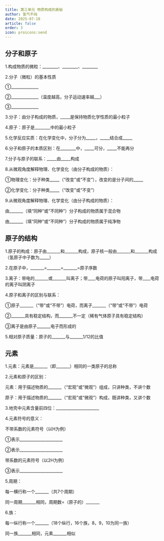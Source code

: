 ```yaml
---
title: 第三单元 物质构成的奥秘
author: 氢气不纯
date: 2025-07-18
article: false
order: 3
icon: proicons:send
---
```


## 分子和原子

1.构成物质的微粒：\_\_\_\_\_\_\_\_、\_\_\_\_\_\_\_\_、\_\_\_\_\_\_\_\_

2.分子（微粒）的基本性质

①\_\_\_\_\_\_\_\_\_\_\_\_\_\_

②\_\_\_\_\_\_\_\_\_\_\_\_\_\_（温度越高，分子运动速率越\_\_\_）

③\_\_\_\_\_\_\_\_\_\_\_\_\_\_

3.分子：由分子构成的物质，\_\_\_\_\_是保持物质化学性质的最小粒子

4.原子：原子是\_\_\_\_\_\_\_\_中的最小粒子

5.化学反应实质：在化学变化中，分子分为\_\_\_\_\_，\_\_\_\_\_结合成\_\_\_\_\_

6.分子和原子的本质区别：在\_\_\_\_\_\_\_\_中，\_\_\_\_\_可分，\_\_\_\_\_不能再分

7.分子与原子的联系：\_\_\_\_\_由\_\_\_\_\_构成

8.从微观角度解释物理、化学变化（由分子构成的物质）：

①物理变化：分子种类\_\_\_\_\_（“改变”或“不变”），改变的是分子间的\_\_\_\_\_

②化学变化：分子种类\_\_\_\_\_（“改变”或“不变”）

9.从微观角度解释物理、化学变化（由分子构成的物质）：

由\_\_\_\_\_\_\_（填“同种”或“不同种”）分子构成的物质属于混合物

由\_\_\_\_\_\_\_（填“同种”或“不同种”）分子构成的物质属于纯净物

## 原子的结构

1.原子的构成：原子由\_\_\_\_\_\_\_和\_\_\_\_\_\_\_构成，原子核一般由\_\_\_\_\_\_\_和\_\_\_\_\_\_\_构成（氢原子中子数为\_\_\_\_\_）

2.在原子中，\_\_\_\_\_\_\_\=\_\_\_\_\_\_\_\=\_\_\_\_\_\_\_\=原子序数

3.离子：带电的\_\_\_\_\_\_\_或\_\_\_\_\_\_\_叫离子；带\_\_\_\_电荷的原子叫阳离子，带\_\_\_\_电荷的离子叫阴离子

4.原子和离子的区别与联系：

①原子\_\_\_\_\_\_\_（“带”或“不带”）电荷，而离子\_\_\_\_\_\_\_（“带”或“不带”）电荷

②\_\_\_\_\_\_\_具有稳定结构，而\_\_\_\_\_\_\_不一定（稀有气体原子具有稳定结构）

③离子是由原子\_\_\_\_\_\_\_电子而形成的

5.相对原子质量：原子的\_\_\_\_\_\_\_与\_\_\_\_\_\_\_1/12的比值

## 元素

1.元素：元素是\_\_\_\_\_\_\_（即\_\_\_\_\_\_\_）相同的一类原子的总称

2.元素和原子的区别：

元素：用于描述物质的\_\_\_\_\_\_\_（“宏观”或“微观”）组成，只讲种类，不讲个数

原子：用于描述物质的\_\_\_\_\_\_\_（“宏观”或“微观”）构成，既讲种类，又讲个数

3.地壳中元素含量前四位：\_\_\_\_\_\_\_\_\_\_\_\_\_\_\_\_\_\_\_\_\_\_

4.元素符号的意义：

不带系数的元素符号（以H为例）

①表示\_\_\_\_\_\_\_\_\_\_\_\_\_\_\_\_\_\_\_\_\_\_

②表示\_\_\_\_\_\_\_\_\_\_\_\_\_\_\_\_\_\_\_\_\_\_

带系数的元素符号（以2H为例）

③表示\_\_\_\_\_\_\_\_\_\_\_\_\_\_\_\_\_\_\_\_\_\_

5.周期：

每一横行称一个\_\_\_\_\_\_\_（共7个周期）

同一周期\_\_\_\_\_\_\_相同，周期数\=（原子的）\_\_\_\_\_\_\_

6.族：

每一纵行称一个\_\_\_\_\_\_\_（18个纵行，16个族，8，9，10为同一族）

同一族\_\_\_\_\_\_\_相同，元素\_\_\_\_\_\_\_相似